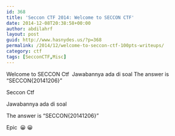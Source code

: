 ```yaml
---
id: 368
title: 'Seccon CTF 2014: Welcome to SECCON CTF'
date: 2014-12-08T20:38:58+00:00
author: abdilahrf
layout: post
guid: http://www.hasnydes.us/?p=368
permalink: /2014/12/welcome-to-seccon-ctf-100pts-writeups/
category: ctf
tags: [SecconCTF,Misc]
---
```

Welcome to SECCON Ctf  Jawabannya ada di soal The answer is &#8220;SECCON{20141206}&#8221;

Seccon Ctf
  
Jawabannya ada di soal

The answer is &#8220;SECCON{20141206}&#8221;

Epic  😀 😀